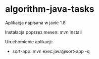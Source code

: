 # algorithm-java-tasks

Aplikacja napisana w javie 1.8

Instalacja poprzez meven:
mvn install

Uruchomienie aplikacji:
- sort-app:
    mvn exec:java@sort-app -q

